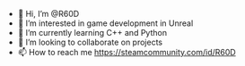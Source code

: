 - 👋 Hi, I’m @R60D
- 👀 I’m interested in game development in Unreal 
- 🌱 I’m currently learning C++ and Python
- 💞️ I’m looking to collaborate on projects
- 📫 How to reach me https://steamcommunity.com/id/R60D

